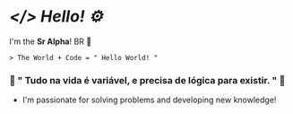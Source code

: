 # _</> Hello! ⚙_

I'm the **Sr Alpha**! BR 👋

	> The World + Code = " Hello World! "
	
### 📝 " Tudo na vida é variável, e precisa de lógica para existir. " 💭

- I'm passionate for solving problems and developing new knowledge!

<!--
**SR4LPH40FFC/SR4LPH40FFC** is a ✨ _special_ ✨ repository because its `README.md` (this file) appears on your GitHub profile.
